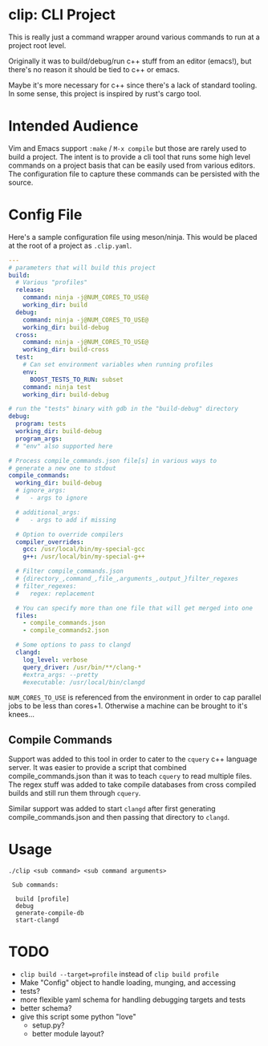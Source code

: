 # clip: CLI Project

This is really just a command wrapper around various commands to run
at a project root level.

Originally it was to build/debug/run c++ stuff from an editor
(emacs!), but there's no reason it should be tied to c++ or emacs.

Maybe it's more necessary for c++ since there's a lack of standard
tooling.  In some sense, this project is inspired by rust's cargo
tool.

# Intended Audience

Vim and Emacs support `:make` / `M-x compile` but those are rarely used to
build a project.  The intent is to provide a cli tool that runs some
high level commands on a project basis that can be easily used from
various editors.  The configuration file to capture these commands can
be persisted with the source.

# Config File

Here's a sample configuration file using meson/ninja.  This would be
placed at the root of a project as `.clip.yaml`.

```yaml
---
# parameters that will build this project
build:
  # Various "profiles"
  release:
    command: ninja -j@NUM_CORES_TO_USE@
    working_dir: build
  debug:
    command: ninja -j@NUM_CORES_TO_USE@
    working_dir: build-debug
  cross:
    command: ninja -j@NUM_CORES_TO_USE@
    working_dir: build-cross
  test:
    # Can set environment variables when running profiles
    env:
      BOOST_TESTS_TO_RUN: subset
    command: ninja test
    working_dir: build-debug

# run the "tests" binary with gdb in the "build-debug" directory
debug:
  program: tests
  working_dir: build-debug
  program_args:
  # "env" also supported here

# Process compile_commands.json file[s] in various ways to
# generate a new one to stdout
compile_commands:
  working_dir: build-debug
  # ignore_args:
  #   - args to ignore

  # additional_args:
  #   - args to add if missing

  # Option to override compilers
  compiler_overrides:
    gcc: /usr/local/bin/my-special-gcc
    g++: /usr/local/bin/my-special-g++

  # Filter compile_commands.json
  # {directory_,command_,file_,arguments_,output_}filter_regexes
  # filter_regexes:
  #   regex: replacement

  # You can specify more than one file that will get merged into one
  files:
    - compile_commands.json
    - compile_commands2.json

  # Some options to pass to clangd
  clangd:
    log_level: verbose
    query_driver: /usr/bin/**/clang-*
    #extra_args: --pretty
    #executable: /usr/local/bin/clangd
```

`NUM_CORES_TO_USE` is referenced from the environment in order to cap
parallel jobs to be less than cores+1.  Otherwise a machine can be
brought to it's knees...

## Compile Commands

Support was added to this tool in order to cater to the `cquery` c++
language server.  It was easier to provide a script that combined
compile_commands.json than it was to teach `cquery` to read multiple
files.  The regex stuff was added to take compile databases from cross
compiled builds and still run them through `cquery`.

Similar support was added to start `clangd` after first generating
compile_commands.json and then passing that directory to `clangd`.

# Usage

```
./clip <sub command> <sub command arguments>

 Sub commands:

  build [profile]
  debug
  generate-compile-db
  start-clangd
```

# TODO

* `clip build --target=profile` instead of `clip build profile`
* Make "Config" object to handle loading, munging, and accessing
* tests?
* more flexible yaml schema for handling debugging targets and tests
* better schema?
* give this script some python "love"
  * setup.py?
  * better module layout?
